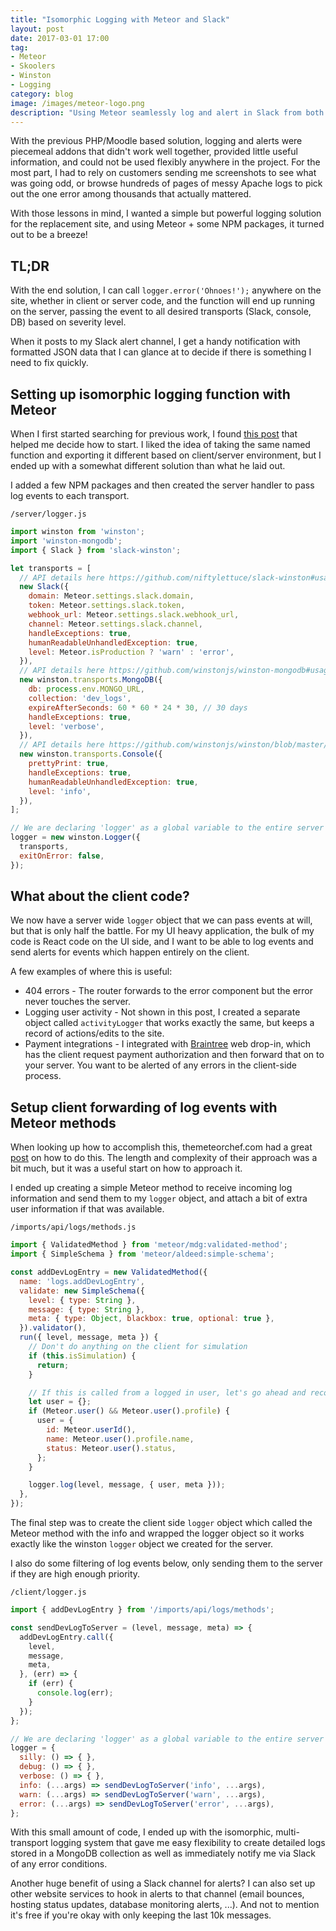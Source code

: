 ```yaml
---
title: "Isomorphic Logging with Meteor and Slack"
layout: post
date: 2017-03-01 17:00
tag:
- Meteor
- Skoolers
- Winston
- Logging
category: blog
image: /images/meteor-logo.png
description: "Using Meteor seamlessly log and alert in Slack from both client & server"
---
```

With the previous PHP/Moodle based solution, logging and alerts were piecemeal addons that didn't work well together, provided little useful information, and could not be used flexibly anywhere in the project. For the most part, I had to rely on customers sending me screenshots to see what was going odd, or browse hundreds of pages of messy Apache logs to pick out the one error among thousands that actually mattered.

With those lessons in mind, I wanted a simple but powerful logging solution for the replacement site, and using Meteor + some NPM packages, it turned out to be a breeze!

## TL;DR

With the end solution, I can call `logger.error('Ohnoes!');` anywhere on the site, whether in client or server code, and the function will end up running on the server, passing the event to all desired transports (Slack, console, DB) based on severity level.

When it posts to my Slack alert channel, I get a handy notification with formatted JSON data that I can glance at to decide if there is something I need to fix quickly.

## Setting up isomorphic logging function with Meteor

When I first started searching for previous work, I found [this post](http://www.east5th.co/blog/2016/07/04/winston-and-meteor-13/) that helped me decide how to start. I liked the idea of taking the same named function and exporting it different based on client/server environment, but I ended up with a somewhat different solution than what he laid out.

I added a few NPM packages and then created the server handler to pass log events to each transport.

`/server/logger.js`
```js
import winston from 'winston';
import 'winston-mongodb';
import { Slack } from 'slack-winston';

let transports = [
  // API details here https://github.com/niftylettuce/slack-winston#usage
  new Slack({
    domain: Meteor.settings.slack.domain,
    token: Meteor.settings.slack.token,
    webhook_url: Meteor.settings.slack.webhook_url,
    channel: Meteor.settings.slack.channel,
    handleExceptions: true,
    humanReadableUnhandledException: true,
    level: Meteor.isProduction ? 'warn' : 'error',
  }),
  // API details here https://github.com/winstonjs/winston-mongodb#usage
  new winston.transports.MongoDB({
    db: process.env.MONGO_URL,
    collection: 'dev_logs',
    expireAfterSeconds: 60 * 60 * 24 * 30, // 30 days
    handleExceptions: true,
    level: 'verbose',
  }),
  // API details here https://github.com/winstonjs/winston/blob/master/docs/transports.md#console-transport
  new winston.transports.Console({
    prettyPrint: true,
    handleExceptions: true,
    humanReadableUnhandledException: true,
    level: 'info',
  }),
];

// We are declaring 'logger' as a global variable to the entire server application
logger = new winston.Logger({
  transports,
  exitOnError: false,
});
```

## What about the client code?

We now have a server wide `logger` object that we can pass events at will, but that is only half the battle. For my UI heavy application, the bulk of my code is React code on the UI side, and I want to be able to log events and send alerts for events which happen entirely on the client.

A few examples of where this is useful:

* 404 errors -  The router forwards to the error component but the error never touches the server.
* Logging user activity - Not shown in this post, I created a separate object called `activityLogger` that works exactly the same, but keeps a record of actions/edits to the site.
* Payment integrations - I integrated with [Braintree](https://github.com/braintree/braintree-web-drop-in) web drop-in, which has the client request payment authorization and then forward that on to your server. You want to be alerted of any errors in the client-side process.

## Setup client forwarding of log events with Meteor methods

When looking up how to accomplish this, themeteorchef.com had a great [post](https://themeteorchef.com/tutorials/building-an-error-logger) on how to do this. The length and complexity of their approach was a bit much, but it was a useful start on how to approach it.

I ended up creating a simple Meteor method to receive incoming log information and send them to my `logger` object, and attach a bit of extra user information if that was available.

`/imports/api/logs/methods.js`
```js
import { ValidatedMethod } from 'meteor/mdg:validated-method';
import { SimpleSchema } from 'meteor/aldeed:simple-schema';

const addDevLogEntry = new ValidatedMethod({
  name: 'logs.addDevLogEntry',
  validate: new SimpleSchema({
    level: { type: String },
    message: { type: String },
    meta: { type: Object, blackbox: true, optional: true },
  }).validator(),
  run({ level, message, meta }) {
    // Don't do anything on the client for simulation
    if (this.isSimulation) {
      return;
    }

    // If this is called from a logged in user, let's go ahead and record his info
    let user = {};
    if (Meteor.user() && Meteor.user().profile) {
      user = {
        id: Meteor.userId(),
        name: Meteor.user().profile.name,
        status: Meteor.user().status,
      };
    }

    logger.log(level, message, { user, meta }));
  },
});
```

The final step was to create the client side `logger` object which called the Meteor method with the info and wrapped the logger object so it works exactly like the winston `logger` object we created for the server.

I also do some filtering of log events below, only sending them to the server if they are high enough priority.

`/client/logger.js`
```js
import { addDevLogEntry } from '/imports/api/logs/methods';

const sendDevLogToServer = (level, message, meta) => {
  addDevLogEntry.call({
    level,
    message,
    meta,
  }, (err) => {
    if (err) {
      console.log(err);
    }
  });
};

// We are declaring 'logger' as a global variable to the entire server application
logger = {
  silly: () => { },
  debug: () => { },
  verbose: () => { },
  info: (...args) => sendDevLogToServer('info', ...args),
  warn: (...args) => sendDevLogToServer('warn', ...args),
  error: (...args) => sendDevLogToServer('error', ...args),
};
```

With this small amount of code, I ended up with the isomorphic, multi-transport logging system that gave me easy flexibility to create detailed logs stored in a MongoDB collection as well as immediately notify me via Slack of any error conditions.

Another huge benefit of using a Slack channel for alerts? I can also set up other website services to hook in alerts to that channel (email bounces, hosting status updates, database monitoring alerts, ...). And not to mention it's free if you're okay with only keeping the last 10k messages.
